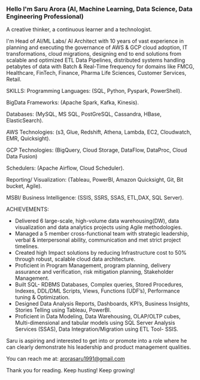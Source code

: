 ### Hello I'm Saru Arora (AI, Machine Learning, Data Science, Data Engineering Professional)

A creative thinker, a continuous learner and a technologist.

I'm Head of AI/ML Labs/ AI Architect with 10 years of vast experience in planning and executing the governance of AWS & GCP cloud adoption, IT transformations, cloud migrations, designing end to end solutions from scalable and optimized ETL Data Pipelines, distributed systems handling petabytes of data with Batch & Real-Time frequency for domains like FMCG, Healthcare, FinTech, Finance, Pharma Life Sciences, Customer Services, Retail.

SKILLS: 
Programming Languages: (SQL, Python, Pyspark, PowerShell).

BigData Frameworks: (Apache Spark, Kafka, Kinesis).

Databases: (MySQL, MS SQL, PostGreSQL, Cassandra, HBase, ElasticSearch).

AWS Technologies: (s3, Glue, Redshift, Athena, Lambda, EC2, Cloudwatch, EMR, Quicksight).

GCP Technologies: (BigQuery, Cloud Storage, DataFlow, DataProc, Cloud Data Fusion)

Schedulers: (Apache Airflow, Cloud Scheduler).

Reporting/ Visualization: (Tableau, PowerBI, Amazon Quicksight, Git, Bit bucket, Agile).

MSBI/ Business Intelligence: (SSIS, SSRS, SSAS, ETL,DAX, SQL Server).

ACHIEVEMENTS:
- Delivered 6 large-scale, high-volume data warehousing(DW), data visualization and data analytics projects using Agile methodologies.
- Managed a 5 member cross-functional team with strategic leadership, verbal & interpersonal ability, communication and met strict project timelines.
- Created high Impact solutions by reducing Infrastructure cost to 50% through robust, scalable cloud data architecture.
- Proficient in Program Management, program planning, delivery assurance and verification, risk mitigation planning, Stakeholder Management.
- Built SQL- RDBMS Databases, Complex queries, Stored Procedures, Indexes, DDL/DML Scripts, Views, Functions (UDF’s), Performance tuning & Optimization.
- Designed Data Analysis Reports, Dashboards, KPI’s, Business Insights, Stories Telling using Tableau, PowerBI.
- Proficient in Data Modeling, Data Warehousing, OLAP/OLTP cubes, Multi-dimensional and tabular models using SQL Server Analysis Services (SSAS), Data Integration/Migration using ETL Tool- SSIS.

Saru is aspiring and interested to get into or promote into a role where he can clearly demonstrate his leadership and product management qualities.

You can reach me at: arorasaru1991@gmail.com

Thank you for reading.
Keep husting! Keep growing!
